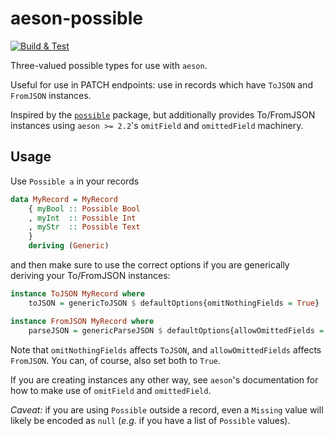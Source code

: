 # aeson-possible

[![Build & Test](https://github.com/jonathanjouty/aeson-possible/actions/workflows/ci-haskell.yml/badge.svg)](https://github.com/jonathanjouty/aeson-possible/actions/workflows/ci-haskell.yml)

Three-valued possible types for use with `aeson`.

Useful for use in PATCH endpoints: use in records which have `ToJSON` and
`FromJSON` instances.

Inspired by the [`possible`](https://hackage.haskell.org/package/possible)
package, but additionally provides To/FromJSON instances using `aeson >= 2.2`'s
`omitField` and `omittedField` machinery.

## Usage

Use `Possible a` in your records

```hs
data MyRecord = MyRecord
    { myBool :: Possible Bool
    , myInt  :: Possible Int
    , myStr  :: Possible Text
    }
    deriving (Generic)
```

and then make sure to use the correct options if you are generically deriving
your To/FromJSON instances:

```hs
instance ToJSON MyRecord where
    toJSON = genericToJSON $ defaultOptions{omitNothingFields = True}

instance FromJSON MyRecord where
    parseJSON = genericParseJSON $ defaultOptions{allowOmittedFields = True}
```

Note that `omitNothingFields` affects `ToJSON`, and `allowOmittedFields`
affects `FromJSON`. You can, of course, also set both to `True`.

If you are creating instances any other way, see `aeson`'s documentation for
how to make use of `omitField` and `omittedField`.

_Caveat:_ if you are using `Possible` outside a record, even a `Missing` value
will likely be encoded as `null` (_e.g._ if you have a list of `Possible`
values).
